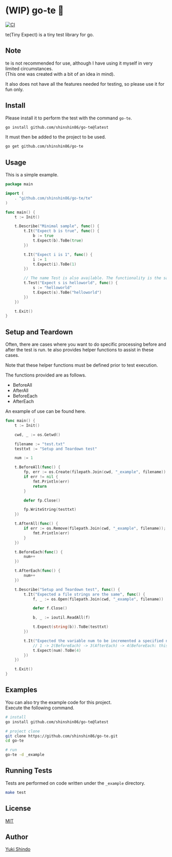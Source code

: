 # (WIP) go-te 💨
[![CI](https://github.com/shinshin86/go-te/actions/workflows/ci.yml/badge.svg)](https://github.com/shinshin86/go-te/actions/workflows/ci.yml)

te(Tiny Expect) is a tiny test library for go.

## Note
te is not recommended for use, although I have using it myself in very limited circumstances.  
(This one was created with a bit of an idea in mind).

It also does not have all the features needed for testing, so please use it for fun only.

## Install
Please install it to perform the test with the command `go-te`.

```sh
go install github.com/shinshin86/go-te@latest
```

It must then be added to the project to be used.

```sh
go get github.com/shinshin86/go-te
```


## Usage

This is a simple example.

```go
package main

import (
	. "github.com/shinshin86/go-te/te"
)

func main() {
	t := Init()

	t.Describe("Minimal sample", func() {
		t.It("Expect b is true", func() {
			b := true
			t.Expect(b).ToBe(true)
		})

		t.It("Expect i is 1", func() {
			i := 1
			t.Expect(i).ToBe(1)
		})

		// The name Test is also available. The functionality is the same.
		t.Test("Expect s is helloworld", func() {
			s := "helloworld"
			t.Expect(s).ToBe("helloworld")
		})
	})

	t.Exit()
}
```

## Setup and Teardown

Often, there are cases where you want to do specific processing before and after the test is run. te also provides helper functions to assist in these cases.

Note that these helper functions must be defined prior to test execution.

The functions provided are as follows.

* BeforeAll
* AfterAll
* BeforeEach
* AfterEach

An example of use can be found here.

```go
func main() {
	t := Init()

	cwd, _ := os.Getwd()

	filename := "test.txt"
	testtxt := "Setup and Teardown test"

	num := 1

	t.BeforeAll(func() {
		fp, err := os.Create(filepath.Join(cwd, "_example", filename))
		if err != nil {
			fmt.Println(err)
			return
		}

		defer fp.Close()

		fp.WriteString(testtxt)
	})

	t.AfterAll(func() {
		if err := os.Remove(filepath.Join(cwd, "_example", filename)); err != nil {
			fmt.Println(err)
		}
	})

	t.BeforeEach(func() {
		num++
	})

	t.AfterEach(func() {
		num++
	})

	t.Describe("Setup and Teardown test", func() {
		t.It("Expected a file strings are the same", func() {
			f, _ := os.Open(filepath.Join(cwd, "_example", filename))

			defer f.Close()

			b, _ := ioutil.ReadAll(f)

			t.Expect(string(b)).ToBe(testtxt)
		})

		t.It("Expected the variable num to be incremented a specified number of times", func() {
			// 1 -> 2(BeforeEach) -> 3(AfterEach) -> 4(BeforeEach: this function)
			t.Expect(num).ToBe(4)
		})
	})

	t.Exit()
}
```

## Examples

You can also try the example code for this project.  
Execute the following command.

```sh
# install
go install github.com/shinshin86/go-te@latest

# project clone
git clone https://github.com/shinshin86/go-te.git
cd go-te

# run
go-te -d _example
```

## Running Tests
Tests are performed on code written under the `_example` directory.

```sh
make test
```

## License
[MIT](https://github.com/shinshin86/go-te/blob/main/LICENSE)

## Author
[Yuki Shindo](https://shinshin86.com/en)